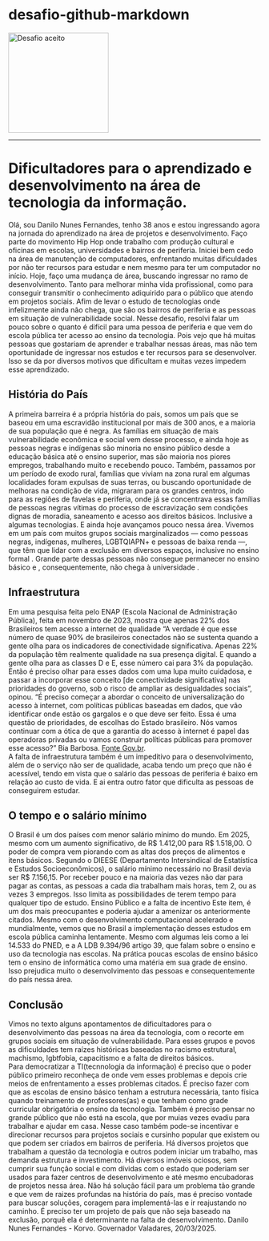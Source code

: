 # desafio-github-markdown
<img src="https://iili.io/3JuYVUl.md.gif" Title="Desafio aceito" widht="400" height="200">

***

# Dificultadores para o aprendizado e desenvolvimento na área de tecnologia da informação.

Olá, sou Danilo Nunes Fernandes, tenho 38 anos e estou ingressando agora na jornada do aprendizado na área de projetos e desenvolvimento. Faço parte do movimento Hip Hop onde trabalho com produção cultural e oficinas em escolas, universidades e bairros de periferia. Iniciei bem cedo na área de manutenção de computadores, enfrentando muitas dificuldades por não ter recursos para estudar e nem mesmo para ter um computador no início. Hoje, faço uma mudança de área, buscando ingressar no ramo de desenvolvimento. Tanto para melhorar minha vida profissional, como para conseguir transmitir o conhecimento adiquirido para o público que atendo em projetos sociais. Afim de levar o estudo de tecnologias onde infelizmente ainda não chega, que são os bairros de periferia e as pessoas em situação de vulnerabilidade social.
Nesse desafio, resolvi falar um pouco sobre o quanto é difícil para uma pessoa de periferia e que vem do escola pública ter acesso ao ensino da tecnologia. Pois vejo que há muitas pessoas que gostariam de aprender e trabalhar nessas áreas, mas não tem oportunidade de ingressar nos estudos e ter recursos para se desenvolver. Isso se da por diversos motivos que dificultam e muitas vezes impedem esse aprendizado.
## História do País
A primeira barreira é a própria história do pais, somos um país que se baseou em uma escravidão institucional por mais de 300 anos, e a maioria de sua população que é negra. As famílias em situação de mais vulnerabilidade econômica e social vem desse processo, e ainda hoje as pessoas negras e indígenas são minoria no ensino público desde a educação básica até o ensino superior, mas são maioria nos piores empregos, trabalhando muito e recebendo pouco. Também, passamos por um período de exodo rural, famílias que viviam na zona rural em algumas localidades foram expulsas de suas terras, ou buscando oportunidade de melhoras na condição de vida, migraram para os grandes centros, indo para as regiões de favelas e periferia, onde já se concentrava essas famílias de pessoas negras vítimas do processo de escravização sem condições dignas de moradia, saneamento e acesso aos direitos básicos. Inclusive a algumas tecnologias. E ainda hoje avançamos pouco nessa área. 
Vivemos em um país com muitos grupos sociais marginalizados — como pessoas negras, indígenas, mulheres, LGBTQIAPN+ e pessoas de baixa renda —, que têm que lidar com a exclusão em diversos espaços, inclusive no ensino formal . Grande parte dessas pessoas não consegue permanecer no ensino básico e , consequentemente, não chega à universidade .



## Infraestrutura
   Em uma pesquisa feita pelo ENAP (Escola Nacional de Administração Pública), feita em novembro de 2023, mostra que apenas 22% dos Brasileiros tem acesso a internet de qualidade
“A verdade é que esse número de quase 90% de brasileiros conectados não se sustenta quando a gente olha para os indicadores de conectividade significativa. Apenas 22% da população têm realmente qualidade na sua presença digital. E quando a gente olha para as classes D e E, esse número cai para 3% da população. Então é preciso olhar para esses dados com uma lupa muito cuidadosa, e passar a incorporar esse conceito [de conectividade significativa] nas prioridades do governo, sob o risco de ampliar as desigualdades sociais”, opinou. “É preciso começar a abordar o conceito de universalização do acesso à internet, com políticas públicas baseadas em dados, que vão identificar onde estão os gargalos e o que deve ser feito. Essa é uma questão de prioridades, de escolhas do Estado brasileiro. Nós vamos continuar com a ótica de que a garantia do acesso à internet é papel das operadoras privadas ou vamos construir políticas públicas para promover esse acesso?”   Bia Barbosa.
[Fonte Gov.br](https://www.enap.gov.br/pt/acontece/noticias/inclusao-digital-no-brasil-apenas-22-dos-brasileiros-tem-acesso-a-uma-internet-de-qualidade-revela-pesquisa).</br>
A falta de infraestrutura também é um impeditivo para o desenvolvimento, além de o serviço não ser de qualidade, acaba tendo um preço que não é acessível, tendo em vista que o salário das pessoas de periferia é baixo em relação ao custo de vida. E ai entra outro fator que dificulta as pessoas de conseguirem estudar.
## O tempo e o salário mínimo
O Brasil é um dos países com menor salário mínimo do mundo. Em 2025, mesmo com um aumento significativo, de R$ 1.412,00  para R$ 1.518,00. O poder de compra vem piorando com as altas dos preços de alimentos e itens básicos. Segundo o DIEESE (Departamento Intersindical de Estatística e Estudos Socioeconômicos), o salário mínimo necessário no Brasil devia ser R$ 7.156,15.
Por receber pouco e na maioria das vezes não dar para pagar as contas, as pessoas a cada dia trabalham mais horas, tem 2, ou as vezes 3 empregos. Isso limita as possibilidades de terem tempo para qualquer tipo de estudo. 
Ensino Público e a falta de incentivo
Este item, é um dos mais preocupantes e poderia ajudar a amenizar os anteriormente citados. Mesmo com o desenvolvimento computacional acelerado e mundialmente, vemos que no Brasil a implementação desses estudos em escola pública caminha lentamente. Mesmo com algumas leis como a lei 14.533 do PNED, e a A LDB 9.394/96 artigo 39, que falam sobre o ensino e uso da tecnologia nas escolas. Na prática poucas escolas de ensino básico tem o ensino de informática como uma matéria em sua grade de ensino. Isso prejudica muito o desenvolvimento das pessoas e consequentemente do país nessa área.

## Conclusão 
Vimos no texto alguns apontamentos de dificultadores para o desenvolvimento das pessoas na área da tecnologia, com o recorte em grupos sociais em situação de vulnerabilidade. Para esses grupos e povos as dificuldades tem raízes históricas baseadas no racismo estrutural, machismo, lgbtfobia, capacitismo e a falta de direitos básicos.  	
Para democratizar a TI(tecnnologia da informação) é preciso que o poder público primeiro reconheça de onde vem esses problemas e depois crie meios de enfrentamento a esses problemas citados. É preciso fazer com que as escolas de ensino básico tenham a estrutura necessária, tanto física quando treinamento de professores(as) e que tenham como grade curricular obrigatória o ensino da tecnologia.
Também é preciso pensar no grande público que não está na escola, que por muias vezes evadiu para trabalhar e ajudar em casa. Nesse caso também pode-se incentivar e direcionar recursos para projetos sociais e cursinho popular que existem ou que  podem ser criados em bairros de periferia. Há diversos projetos que trabalham a questão da tecnologia e outros podem iniciar um trabalho, mas demanda estrutura e investimento. Há diversos imóveis ociosos, sem cumprir sua função social e com dívidas com o estado que poderiam ser usados para fazer centros de desenvolvimento e até mesmo encubadoras de projetos nessa área. 
Não há solução fácil para um problema tão grande e que vem de raizes profundas na história do país, mas é preciso vontade para buscar soluções, coragem para implementá-las e ir reajustando no caminho. É preciso ter um projeto de país que não seja baseado na exclusão, porquê ela é determinante na falta de desenvolvimento.
                                                                                                   Danilo Nunes Fernandes - Korvo. Governador Valadares, 20/03/2025.



	